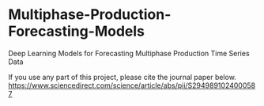 # Multiphase-Production-Forecasting-Models
Deep Learning Models for Forecasting Multiphase Production Time Series Data

If you use any part of this project, please cite the journal paper below.
https://www.sciencedirect.com/science/article/abs/pii/S2949891024000587
